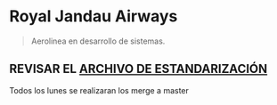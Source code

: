 # Royal Jandau Airways
>Aerolinea en desarrollo de sistemas.
## REVISAR EL [ARCHIVO DE ESTANDARIZACIÓN](https://github.com/AlanLWilliams/Aerolinea/blob/master/Estandarizaci%C3%B3n.md)

Todos los lunes se realizaran los merge a master


